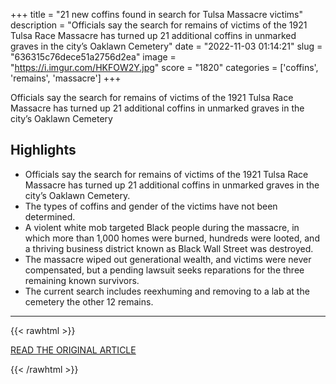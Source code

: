 +++
title = "21 new coffins found in search for Tulsa Massacre victims"
description = "Officials say the search for remains of victims of the 1921 Tulsa Race Massacre has turned up 21 additional coffins in unmarked graves in the city’s Oaklawn Cemetery"
date = "2022-11-03 01:14:21"
slug = "636315c76dece51a2756d2ea"
image = "https://i.imgur.com/HKFOW2Y.jpg"
score = "1820"
categories = ['coffins', 'remains', 'massacre']
+++

Officials say the search for remains of victims of the 1921 Tulsa Race Massacre has turned up 21 additional coffins in unmarked graves in the city’s Oaklawn Cemetery

## Highlights

- Officials say the search for remains of victims of the 1921 Tulsa Race Massacre has turned up 21 additional coffins in unmarked graves in the city’s Oaklawn Cemetery.
- The types of coffins and gender of the victims have not been determined.
- A violent white mob targeted Black people during the massacre, in which more than 1,000 homes were burned, hundreds were looted, and a thriving business district known as Black Wall Street was destroyed.
- The massacre wiped out generational wealth, and victims were never compensated, but a pending lawsuit seeks reparations for the three remaining known survivors.
- The current search includes reexhuming and removing to a lab at the cemetery the other 12 remains.

---

{{< rawhtml >}}
  <p class="article-category">
    <a target="_blank" href="https://abcnews.go.com/Technology/wireStory/21-graves-found-search-tulsa-massacre-victims-92543749">READ THE ORIGINAL ARTICLE</a>
  </p>
{{< /rawhtml >}}
